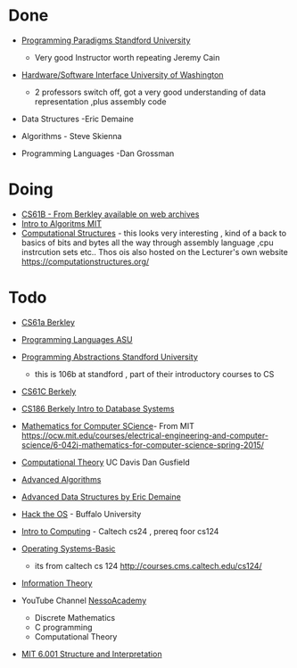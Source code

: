 # Done
- [Programming Paradigms Standford University](https://www.youtube.com/view_play_list?p=9D558D49CA734A02)
  - Very good Instructor worth repeating Jeremy Cain
- [Hardware/Software Interface University of Washington  ](https://courses.cs.washington.edu/courses/cse351/17wi/videos.html)
  - 2 professors switch off, got a very good understanding of data representation ,plus assembly code
- Data Structures -Eric Demaine

- Algorithms - Steve Skienna
- Programming Languages -Dan Grossman
# Doing
- [CS61B - From Berkley available on web archives](https://people.eecs.berkeley.edu/~jrs/61bf06/)
- [Intro to Algoritms MIT](https://ocw.mit.edu/courses/electrical-engineering-and-computer-science/6-006-introduction-to-algorithms-fall-2011/)
- [Computational Structures](https://ocw.mit.edu/courses/electrical-engineering-and-computer-science/6-004-computation-structures-spring-2017/)  - this looks very interesting , kind of a back to basics of bits and bytes all the way through assembly language ,cpu instrcution sets etc.. Thos ois also hosted on the Lecturer's own website https://computationstructures.org/

# Todo
- [CS61a Berkley](https://www.youtube.com/watch?v=4leZ1Ca4f0g&list=PLhMnuBfGeCDNgVzLPxF9o5UNKG1b-LFY9)
- [Programming Languages ASU](https://adamdoupe.com/teaching/classes/cse340-principles-of-programming-languages-s16/)
- [Programming Abstractions Standford University](https://www.youtube.com/watch?v=kMzH3tfP6f8&list=PLFE6E58F856038C69)  
  - this is 106b at standford , part of their introductory courses to CS
- [CS61C Berkely](https://archive.org/details/ucberkeley-webcast-PL-XXv-cvA_iCl2-D-FS5mk0jFF6cYSJs_?sort=titleSorter)  
- [CS186 Berkely Intro to Database Systems](https://archive.org/details/ucberkeley-webcast-PL-XXv-cvA_iBVK2QzAV-R7NMA1ZkaiR2y)

- [Mathematics for Computer SCience](https://www.youtube.com/watch?v=wIq4CssPoO0&list=PLUl4u3cNGP60UlabZBeeqOuoLuj_KNphQ)- From MIT https://ocw.mit.edu/courses/electrical-engineering-and-computer-science/6-042j-mathematics-for-computer-science-spring-2015/
- [Computational Theory](https://www.youtube.com/watch?v=7w_hO_1sPuA&list=PL_w_qWAQZtAYRxrBXDwlSGo5tgm7bXJqW) UC Davis Dan Gusfield
- [Advanced Algorithms](https://www.youtube.com/playlist?list=PL2SOU6wwxB0uP4rJgf5ayhHWgw7akUWSf)
- [Advanced Data Structures by Eric Demaine](http://courses.csail.mit.edu/6.851/spring14/lectures/)
- [Hack the OS](https://www.ops-class.org/) - Buffalo University 
- [Intro to Computing](https://www.youtube.com/watch?v=i3usO4RZ898&list=PL3swII2vlVoXiqUBV524pKEsP1iBN4UBU) - Caltech cs24 , prereq foor cs124
- [Operating Systems-Basic](https://www.youtube.com/watch?v=Hf4wvrgSHx8&list=PL3swII2vlVoVbav6FV98pidq6BsTN4u56) 
  - its from caltech cs 124 http://courses.cms.caltech.edu/cs124/
- [Information Theory](https://ocw.mit.edu/courses/electrical-engineering-and-computer-science/6-050j-information-and-entropy-spring-2008/index.htm)
- YouTube Channel [NessoAcademy](https://www.youtube.com/channel/UCQYMhOMi_Cdj1CEAU-fv80A)
  - Discrete Mathematics
  - C programming
  - Computational Theory
- [MIT 6.001 Structure and Interpretation](https://www.youtube.com/watch?v=2Op3QLzMgSY&list=PLE18841CABEA24090)
